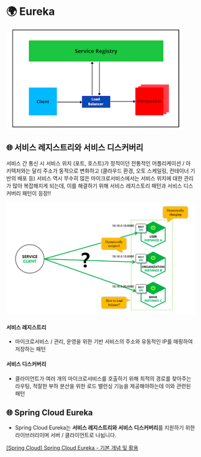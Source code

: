 # 🌍 Eureka

![alt text](image-4.png)

## 🌐 서비스 레지스트리와 서비스 디스커버리
서비스 간 통신 시 서비스 위치 (포트, 호스트)가 정적이던 전통적인 어플리케이션 / 아키텍처와는 달리 주소가 동적으로 변화하고 (클라우드 환경, 오토 스케일링, 컨테이너 기반의 배포 등) 서비스 역시 무수히 많은 마이크로서비스에서는 서비스 위치에 대한 관리가 많아 복잡해지게 되는데, 이를 해결하기 위해 서비스 레지스토리 패턴과 서비스 디스커버리 패턴이 등장!!


![alt text](image-5.png)

#### 서비스 레지스트리
- 마이크로서비스 / 관리, 운영을 위한 기반 서비스의 주소와 유동적인 IP를 매핑하여 저장하는 패턴

#### 서비스 디스커버리
- 클라이언트가 여러 개의 마이크로서비스를 호출하기 위해 최적의 경로를 찾아주는 라우팅, 적잘한 부하 분산을 위한 로드 밸런싱 기능을 제공해야하는데 이와 관련된 패턴

## 🌐 Spring Cloud Eureka
- Spring Cloud Eureka는 **서비스 레지스트리와 서비스 디스커버리**를 지원하기 위한 라이브러리이며 서버 / 클라이언트로 나뉩니다.


<a href="https://velog.io/@mrcocoball2/Spring-Cloud-Spring-Cloud-Eureka-%EA%B8%B0%EB%B3%B8-%EA%B0%9C%EB%85%90-%EB%B0%8F-%ED%99%9C%EC%9A%A9-74mogeh0">[Spring Cloud] Spring Cloud Eureka - 기본 개념 및 활용</a>


